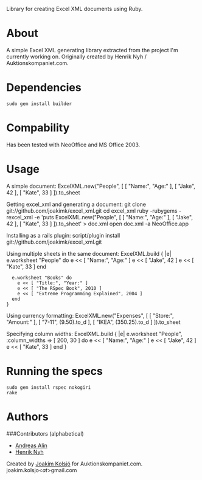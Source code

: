 Library for creating Excel XML documents using Ruby.

About
=====

A simple Excel XML generating library extracted from the project I'm currently working on. Originally created by Henrik Nyh / Auktionskompaniet.com.

Dependencies
=====
    sudo gem install builder

Compability
=====
Has been tested with NeoOffice and MS Office 2003.

Usage
=====
A simple document:
    ExcelXML.new("People", [ [ "Name:", "Age:" ], [ "Jake", 42 ], [ "Kate", 33 ] ]).to_sheet

Getting excel_xml and generating a document:
    git clone git://github.com/joakimk/excel_xml.git
    cd excel_xml
    ruby -rubygems -rexcel_xml -e 'puts ExcelXML.new("People", [ [ "Name:", "Age:" ], [ "Jake", 42 ], [ "Kate", 33 ] ]).to_sheet' > doc.xml
    open doc.xml -a NeoOffice.app
    
Installing as a rails plugin:
    script/plugin install git://github.com/joakimk/excel_xml.git

Using multiple sheets in the same document:
    ExcelXML.build { |e|
      e.worksheet "People" do
        e << [ "Name:", "Age:" ]
        e << [ "Jake", 42 ]
        e << [ "Kate", 33 ]
      end
      
      e.worksheet "Books" do
        e << [ "Title:", "Year:" ]
        e << [ "The RSpec Book", 2010 ]
        e << [ "Extreme Programming Explained", 2004 ]
      end
    }
    
Using currency formatting:
    ExcelXML.new("Expenses", [ [ "Store:", "Amount:" ], [ "7-11", (9.50).to_d ], [ "IKEA", (350.25).to_d ] ]).to_sheet
    
Specifying column widths:
    ExcelXML.build { |e|
      e.worksheet "People", :column_widths => [ 200, 30 ] do
        e << [ "Name:", "Age:" ]
        e << [ "Jake", 42 ]
        e << [ "Kate", 33 ]
      end
    }

Running the specs
=====
    sudo gem install rspec nokogiri
    rake

Authors
====
###Contributors (alphabetical)
 - [Andreas Alin](http://github.com/aalin)
 - [Henrik Nyh](http://github.com/henrik)

Created by [Joakim Kolsjö](http://www.rubyblocks.se) for Auktionskompaniet.com.
joakim.kolsjo<$at$>gmail.com

